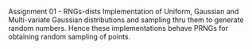 Assignment 01 - RNGs-dists
Implementation of Uniform, Gaussian and Multi-variate Gaussian distributions and sampling thru them to generate random numbers. Hence these implementations behave PRNGs for obtaining random sampling of points.
